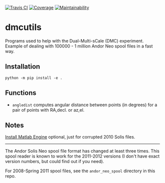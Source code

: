 [![Travis CI](https://travis-ci.org/scivision/dmcutils.svg?branch=master)](https://travis-ci.org/scivision/dmcutils)
[![Coverage](https://coveralls.io/repos/github/scivision/dmcutils/badge.svg?branch=master)](https://coveralls.io/github/scivision/dmcutils?branch=master)
[![Maintainability](https://api.codeclimate.com/v1/badges/4203c9d68d331350ce2f/maintainability)](https://codeclimate.com/github/scivision/dmcutils/maintainability)

# dmcutils


Programs used to help with the Dual-Multi-sCale (DMC) experiment.
Example of dealing with 100000 - 1 million Andor Neo spool files in a fast way.

## Installation

    python -m pip install -e .

## Functions

-   `angledist` computes angular distance between points (in degrees)
    for a pair of points with RA,decl. or az,el.


## Notes

[Install Matlab Engine](https://www.scivision.co/matlab-engine-callable-from-python-how-to-install-and-setup/)
optional, just for corrupted 2010 Solis files.

---

The Andor Solis Neo spool file format has changed at least three times.
This spool reader is known to work for the 2011-2012 versions (I don't have exact version numbers, but could find out if you need).

For 2008-Spring 2011 spool files, see the `andor_neo_spool` directory in this repo.

